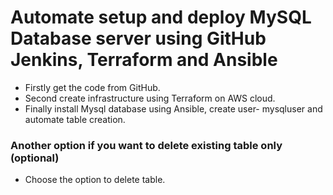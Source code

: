 # Automate setup and deploy MySQL Database server using GitHub Jenkins, Terraform and Ansible

* Firstly get the code from GitHub.
* Second create infrastructure using Terraform on AWS cloud.
* Finally install Mysql database using Ansible, create user- mysqluser and automate table creation.

### Another option if you want to delete existing table only (optional)
* Choose the option to delete table.

